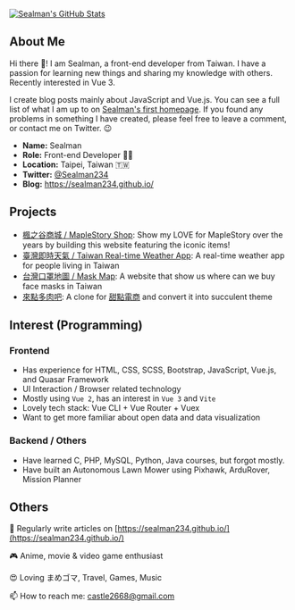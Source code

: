 [![Sealman's GitHub Stats](https://github-readme-stats.vercel.app/api?username=sealman234&theme=vue-dark&show_icons=true&count_private=true)](https://sealman234.github.io/)


## About Me

Hi there 👋! I am Sealman, a front-end developer from Taiwan. I have a passion for learning new things and sharing my knowledge with others. Recently interested in Vue 3.

I create blog posts mainly about JavaScript and Vue.js. You can see a full list of what I am up to on [Sealman's first homepage](https://sealman234.github.io/). If you found any problems in something I have created, please feel free to leave a comment, or contact me on Twitter. 😉

* **Name:** Sealman
* **Role:** Front-end Developer 👨‍💻
* **Location:** Taipei, Taiwan 🇹🇼
* **Twitter:** [@Sealman234](https://twitter.com/Sealman234)
* **Blog:** https://sealman234.github.io/

## Projects

* [楓之谷商城 / MapleStory Shop](https://sealman234.github.io/MapleStoryShopV4/): Show my LOVE for MapleStory over the years by building this website featuring the iconic items!
* [臺灣即時天氣 / Taiwan Real-time Weather App](https://sealman234.github.io/taiwan-realtime-weather-app/): A real-time weather app for people living in Taiwan
* [台灣口罩地圖 / Mask Map](https://sealman234.github.io/MaskMapV4/): A website that show us where can we buy face masks in Taiwan
* [來點多肉吧](https://sealman234.github.io/Succulent/): A clone for [甜點電商](https://www.youtube.com/watch?v=qWrp4CrObyE) and convert it into succulent theme

## Interest (Programming)

### Frontend

* Has experience for HTML, CSS, SCSS, Bootstrap, JavaScript, Vue.js, and Quasar Framework
* UI Interaction / Browser related technology
* Mostly using `Vue 2`, has an interest in `Vue 3` and `Vite`
* Lovely tech stack: Vue CLI + Vue Router + Vuex
* Want to get more familiar about open data and data visualization

### Backend / Others

* Have learned C, PHP, MySQL, Python, Java courses, but forgot mostly.
* Have built an Autonomous Lawn Mower using Pixhawk, ArduRover, Mission Planner
  
## Others

📝 Regularly write articles on [https://sealman234.github.io/](https://sealman234.github.io/)

🎮 Anime, movie & video game enthusiast

😍 Loving まめゴマ, Travel, Games, Music

📫 How to reach me: castle2668@gmail.com
